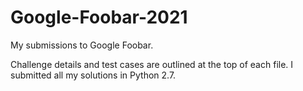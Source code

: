 # Google-Foobar-2021
My submissions to Google Foobar.

Challenge details and test cases are outlined at the top of each file. I submitted all my solutions in Python 2.7.
